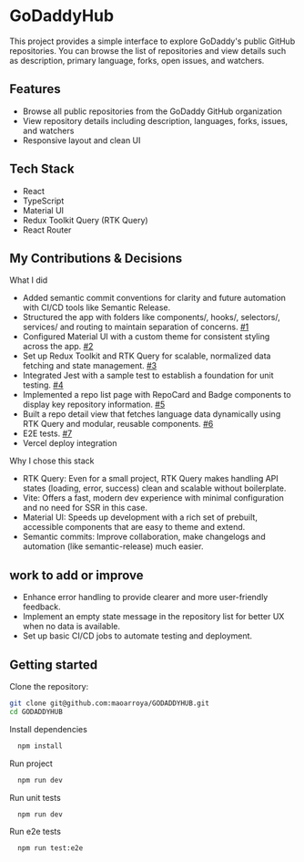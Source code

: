 # GoDaddyHub

This project provides a simple interface to explore GoDaddy's public GitHub repositories. You can browse the list of repositories and view details such as description, primary language, forks, open issues, and watchers.

## Features

- Browse all public repositories from the GoDaddy GitHub organization
- View repository details including description, languages, forks, issues, and watchers
- Responsive layout and clean UI

## Tech Stack

- React
- TypeScript
- Material UI
- Redux Toolkit Query (RTK Query)
- React Router

##  My Contributions & Decisions

What I did
- Added semantic commit conventions for clarity and future automation with CI/CD tools like Semantic Release.
- Structured the app with folders like components/, hooks/, selectors/, services/ and routing to maintain separation of concerns. [#1](https://github.com/maoarroya/GODADDYHUB/pull/1)
- Configured Material UI with a custom theme for consistent styling across the app. [#2](https://github.com/maoarroya/GODADDYHUB/pull/2)
- Set up Redux Toolkit and RTK Query for scalable, normalized data fetching and state management. [#3](https://github.com/maoarroya/GODADDYHUB/pull/3)
- Integrated Jest with a sample test to establish a foundation for unit testing. [#4](https://github.com/maoarroya/GODADDYHUB/pull/4)
- Implemented a repo list page with RepoCard and Badge components to display key repository information. [#5](https://github.com/maoarroya/GODADDYHUB/pull/5)
- Built a repo detail view that fetches language data dynamically using RTK Query and modular, reusable components. [#6](https://github.com/maoarroya/GODADDYHUB/pull/6)
- E2E tests. [#7](https://github.com/maoarroya/GODADDYHUB/pull/7)
- Vercel deploy integration

Why I chose this stack
- RTK Query: Even for a small project, RTK Query makes handling API states (loading, error, success) clean and scalable without boilerplate.
- Vite: Offers a fast, modern dev experience with minimal configuration and no need for SSR in this case.
- Material UI: Speeds up development with a rich set of prebuilt, accessible components that are easy to theme and extend.
- Semantic commits: Improve collaboration, make changelogs and automation (like semantic-release) much easier.

## work to add or improve

- Enhance error handling to provide clearer and more user-friendly feedback.
- Implement an empty state message in the repository list for better UX when no data is available.
- Set up basic CI/CD jobs to automate testing and deployment.

## Getting started

Clone the repository:

```bash
git clone git@github.com:maoarroya/GODADDYHUB.git
cd GODADDYHUB
```

Install dependencies

```bash
  npm install
```

Run project

```bash
  npm run dev
```

Run unit tests

```bash
  npm run dev
```

Run e2e tests

```bash
  npm run test:e2e 
```
